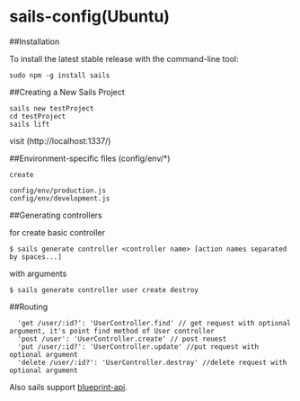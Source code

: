 # sails-config(Ubuntu)

##Installation

To install the latest stable release with the command-line tool:
```
sudo npm -g install sails
```
##Creating a New Sails Project

```
sails new testProject
cd testProject
sails lift
```
visit (http://localhost:1337/)

##Environment-specific files (config/env/*)
```
create

config/env/production.js
config/env/development.js
```

##Generating controllers

for create basic controller 

```
$ sails generate controller <controller name> [action names separated by spaces...]
```
with arguments

```
$ sails generate controller user create destroy
```

##Routing

```
  'get /user/:id?': 'UserController.find' // get request with optional argument, it's point find method of User controller
  'post /user': 'UserController.create' // post reuest 
  'put /user/:id?': 'UserController.update' //put request with optional argument
  'delete /user/:id?': 'UserController.destroy' //delete request with optional argument
```

Also sails support [blueprint-api][blueprints].



[blueprints]:<http://sailsjs.org/documentation/reference/blueprint-api>


